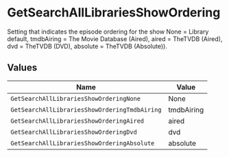 # GetSearchAllLibrariesShowOrdering

Setting that indicates the episode ordering for the show 
None = Library default, 
tmdbAiring = The Movie Database (Aired), 
aired = TheTVDB (Aired), 
dvd = TheTVDB (DVD), 
absolute = TheTVDB (Absolute)).



## Values

| Name                                          | Value                                         |
| --------------------------------------------- | --------------------------------------------- |
| `GetSearchAllLibrariesShowOrderingNone`       | None                                          |
| `GetSearchAllLibrariesShowOrderingTmdbAiring` | tmdbAiring                                    |
| `GetSearchAllLibrariesShowOrderingAired`      | aired                                         |
| `GetSearchAllLibrariesShowOrderingDvd`        | dvd                                           |
| `GetSearchAllLibrariesShowOrderingAbsolute`   | absolute                                      |